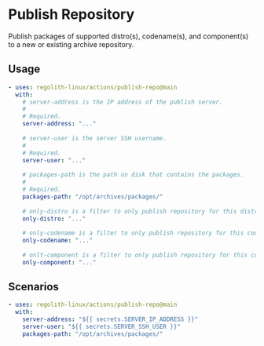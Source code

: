 <!-- AUTO_GENERATE_START -->
# Publish Repository

Publish packages of supported distro(s), codename(s), and component(s) to a new
or existing archive repository.
<!-- AUTO_GENERATE_END -->

## Usage

```yaml
- uses: regolith-linux/actions/publish-repo@main
  with:
    # server-address is the IP address of the publish server.
    #
    # Required.
    server-address: "..."
    
    # server-user is the server SSH username.
    #
    # Required.
    server-user: "..."
    
    # packages-path is the path on disk that contains the packages.
    #
    # Required.
    packages-path: "/opt/archives/packages/"
    
    # only-distro is a filter to only publish repository for this distro.
    only-distro: "..."
    
    # only-codename is a filter to only publish repository for this codename.
    only-codename: "..."
    
    # onlt-component is a filter to only publish repository for this component.
    only-component: "..."
```

## Scenarios

```yaml
- uses: regolith-linux/actions/publish-repo@main
  with:
    server-address: "${{ secrets.SERVER_IP_ADDRESS }}"
    server-user: "${{ secrets.SERVER_SSH_USER }}"
    packages-path: "/opt/archives/packages/"
```

